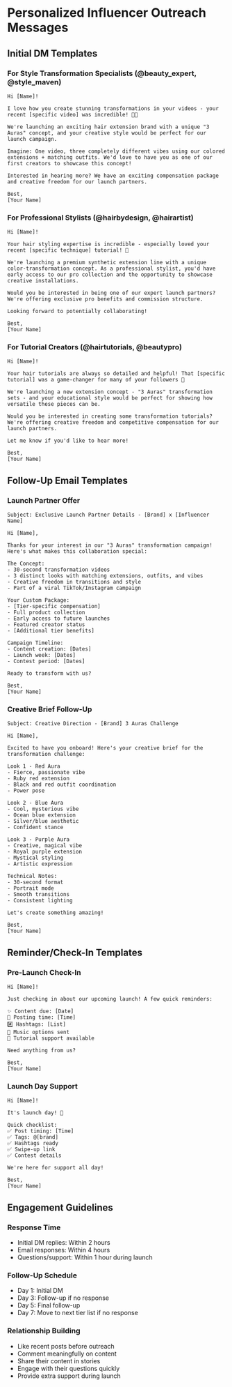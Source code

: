 # Personalized Influencer Outreach Messages

## Initial DM Templates

### For Style Transformation Specialists (@beauty_expert, @style_maven)
```
Hi [Name]! 

I love how you create stunning transformations in your videos - your recent [specific video] was incredible! 🎥✨

We're launching an exciting hair extension brand with a unique "3 Auras" concept, and your creative style would be perfect for our launch campaign. 

Imagine: One video, three completely different vibes using our colored extensions + matching outfits. We'd love to have you as one of our first creators to showcase this concept!

Interested in hearing more? We have an exciting compensation package and creative freedom for our launch partners.

Best,
[Your Name]
```

### For Professional Stylists (@hairbydesign, @hairartist)
```
Hi [Name]!

Your hair styling expertise is incredible - especially loved your recent [specific technique] tutorial! 🎨

We're launching a premium synthetic extension line with a unique color-transformation concept. As a professional stylist, you'd have early access to our pro collection and the opportunity to showcase creative installations.

Would you be interested in being one of our expert launch partners? We're offering exclusive pro benefits and commission structure.

Looking forward to potentially collaborating!

Best,
[Your Name]
```

### For Tutorial Creators (@hairtutorials, @beautypro)
```
Hi [Name]!

Your hair tutorials are always so detailed and helpful! That [specific tutorial] was a game-changer for many of your followers 🌟

We're launching a new extension concept - "3 Auras" transformation sets - and your educational style would be perfect for showing how versatile these pieces can be.

Would you be interested in creating some transformation tutorials? We're offering creative freedom and competitive compensation for our launch partners.

Let me know if you'd like to hear more!

Best,
[Your Name]
```

## Follow-Up Email Templates

### Launch Partner Offer
```
Subject: Exclusive Launch Partner Details - [Brand] x [Influencer Name]

Hi [Name],

Thanks for your interest in our "3 Auras" transformation campaign! Here's what makes this collaboration special:

The Concept:
- 30-second transformation videos
- 3 distinct looks with matching extensions, outfits, and vibes
- Creative freedom in transitions and style
- Part of a viral TikTok/Instagram campaign

Your Custom Package:
- [Tier-specific compensation]
- Full product collection
- Early access to future launches
- Featured creator status
- [Additional tier benefits]

Campaign Timeline:
- Content creation: [Dates]
- Launch week: [Dates]
- Contest period: [Dates]

Ready to transform with us?

Best,
[Your Name]
```

### Creative Brief Follow-Up
```
Subject: Creative Direction - [Brand] 3 Auras Challenge

Hi [Name],

Excited to have you onboard! Here's your creative brief for the transformation challenge:

Look 1 - Red Aura
- Fierce, passionate vibe
- Ruby red extension
- Black and red outfit coordination
- Power pose

Look 2 - Blue Aura
- Cool, mysterious vibe
- Ocean blue extension
- Silver/blue aesthetic
- Confident stance

Look 3 - Purple Aura
- Creative, magical vibe
- Royal purple extension
- Mystical styling
- Artistic expression

Technical Notes:
- 30-second format
- Portrait mode
- Smooth transitions
- Consistent lighting

Let's create something amazing!

Best,
[Your Name]
```

## Reminder/Check-In Templates

### Pre-Launch Check-In
```
Hi [Name]!

Just checking in about our upcoming launch! A few quick reminders:

✨ Content due: [Date]
📱 Posting time: [Time]
#️⃣ Hashtags: [List]
🎵 Music options sent
🎥 Tutorial support available

Need anything from us?

Best,
[Your Name]
```

### Launch Day Support
```
Hi [Name]!

It's launch day! 🎉

Quick checklist:
✅ Post timing: [Time]
✅ Tags: @[brand]
✅ Hashtags ready
✅ Swipe-up link
✅ Contest details

We're here for support all day!

Best,
[Your Name]
```

## Engagement Guidelines

### Response Time
- Initial DM replies: Within 2 hours
- Email responses: Within 4 hours
- Questions/support: Within 1 hour during launch

### Follow-Up Schedule
- Day 1: Initial DM
- Day 3: Follow-up if no response
- Day 5: Final follow-up
- Day 7: Move to next tier list if no response

### Relationship Building
- Like recent posts before outreach
- Comment meaningfully on content
- Share their content in stories
- Engage with their questions quickly
- Provide extra support during launch
